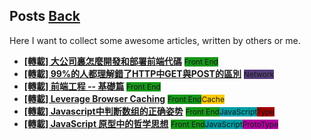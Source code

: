 ## Posts	[Back](./../README.md)

Here I want to collect some awesome articles, written by others or me.

- [**[轉載] 大公司裏怎麼開發和部署前端代碼**](./frontend_code_in_big_company/frontend_code_in_big_company.md) <span class="issue-label" style="background-color: #159818; font-size: 12px;">Front End</span>
- [**[轉載] 99%的人都理解錯了HTTP中GET與POST的區別**](./http_and_get/http_and_get.md) <span class="issue-label" style="background-color: #563D7C; font-size: 12px;">Network</span>
- [**[轉載] 前端工程 -- 基礎篇**](./base_frontend/base_frontend.md) <span class="issue-label" style="background-color: #159818; font-size: 12px;">Front End</span>
- [**[轉載] 
Leverage Browser Caching**](./leverage_browser_caching/leverage_browser_caching.md) <span class="issue-label" style="background-color: #159818; font-size: 12px;">Front End</span><span class="issue-label" style="background-color: #fbca04; font-size: 12px;">Cache</span>
- [**[轉載] 
Javascript中判断数组的正确姿势**](./array_inference_in_javascript/array_inference_in_javascript.md) <span class="issue-label" style="background-color: #159818; font-size: 12px;">Front End</span><span class="issue-label" style="background-color: #009fa6; font-size: 12px;">JavaScript</span><span class="issue-label" style="background-color: #a10000; font-size: 12px;">Type</span>
- [**[轉載] 
JavaScript 原型中的哲学思想**](./prototype_of_javascript/prototype_of_javascript.md) <span class="issue-label" style="background-color: #159818; font-size: 12px;">Front End</span><span class="issue-label" style="background-color: #009fa6; font-size: 12px;">JavaScript</span><span class="issue-label" style="background-color: #b1039f; font-size: 12px;">ProtoType</span> 
